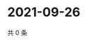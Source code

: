 # 2021-09-26

共 0 条

<!-- BEGIN WEIBO -->
<!-- 最后更新时间 Sun Sep 26 2021 08:49:44 GMT+0800 (China Standard Time) -->

<!-- END WEIBO -->
